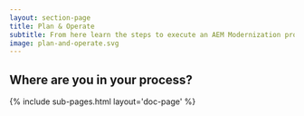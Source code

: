 ```yaml
---
layout: section-page
title: Plan & Operate
subtitle: From here learn the steps to execute an AEM Modernization project from start to finish. 
image: plan-and-operate.svg
---
```


## Where are you in your process?
				

{% include sub-pages.html layout='doc-page' %}
